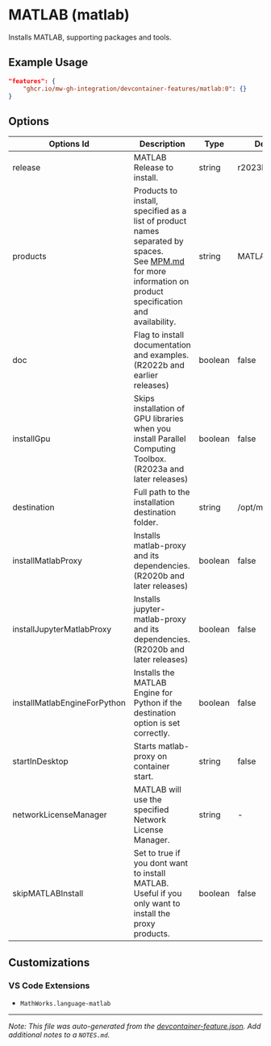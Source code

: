 
# MATLAB (matlab)

Installs MATLAB, supporting packages and tools.

## Example Usage

```json
"features": {
    "ghcr.io/mw-gh-integration/devcontainer-features/matlab:0": {}
}
```

## Options

| Options Id | Description | Type | Default Value |
|-----|-----|-----|-----|
| release | MATLAB Release to install. | string | r2023b |
| products | Products to install, specified as a list of product names separated by spaces.</br> See [MPM.md](https://github.com/mathworks-ref-arch/matlab-dockerfile/blob/main/MPM.md#product-installation-options) for more information on product specification and availability.  | string | MATLAB |
| doc | Flag to install documentation and examples. (R2022b and earlier releases) | boolean | false |
| installGpu | Skips installation of GPU libraries when you install Parallel Computing Toolbox. (R2023a and later releases) | boolean | false |
| destination | Full path to the installation destination folder. | string | /opt/matlab/$RELEASE |
| installMatlabProxy | Installs matlab-proxy and its dependencies. (R2020b and later releases) | boolean | false |
| installJupyterMatlabProxy | Installs jupyter-matlab-proxy and its dependencies. (R2020b and later releases) | boolean | false |
| installMatlabEngineForPython | Installs the MATLAB Engine for Python if the destination option is set correctly. | boolean | false |
| startInDesktop | Starts matlab-proxy on container start. | string | false |
| networkLicenseManager | MATLAB will use the specified Network License Manager. | string | - |
| skipMATLABInstall | Set to true if you dont want to install MATLAB. Useful if you only want to install the proxy products. | boolean | false |

## Customizations

### VS Code Extensions

- `MathWorks.language-matlab`



---

_Note: This file was auto-generated from the [devcontainer-feature.json](https://github.com/mw-gh-integration/devcontainer-features/blob/main/src/matlab/devcontainer-feature.json).  Add additional notes to a `NOTES.md`._
